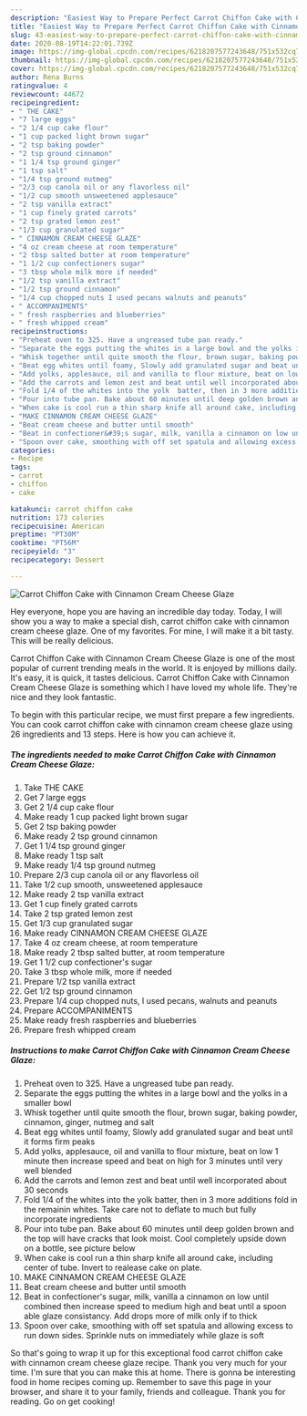 ```yaml
---
description: "Easiest Way to Prepare Perfect Carrot Chiffon Cake with Cinnamon Cream Cheese Glaze"
title: "Easiest Way to Prepare Perfect Carrot Chiffon Cake with Cinnamon Cream Cheese Glaze"
slug: 43-easiest-way-to-prepare-perfect-carrot-chiffon-cake-with-cinnamon-cream-cheese-glaze
date: 2020-08-19T14:22:01.739Z
image: https://img-global.cpcdn.com/recipes/6218207577243648/751x532cq70/carrot-chiffon-cake-with-cinnamon-cream-cheese-glaze-recipe-main-photo.jpg
thumbnail: https://img-global.cpcdn.com/recipes/6218207577243648/751x532cq70/carrot-chiffon-cake-with-cinnamon-cream-cheese-glaze-recipe-main-photo.jpg
cover: https://img-global.cpcdn.com/recipes/6218207577243648/751x532cq70/carrot-chiffon-cake-with-cinnamon-cream-cheese-glaze-recipe-main-photo.jpg
author: Rena Burns
ratingvalue: 4
reviewcount: 44672
recipeingredient:
- " THE CAKE"
- "7 large eggs"
- "2 1/4 cup cake flour"
- "1 cup packed light brown sugar"
- "2 tsp baking powder"
- "2 tsp ground cinnamon"
- "1 1/4 tsp ground ginger"
- "1 tsp salt"
- "1/4 tsp ground nutmeg"
- "2/3 cup canola oil or any flavorless oil"
- "1/2 cup smooth unsweetened applesauce"
- "2 tsp vanilla extract"
- "1 cup finely grated carrots"
- "2 tsp grated lemon zest"
- "1/3 cup granulated sugar"
- " CINNAMON CREAM CHEESE GLAZE"
- "4 oz cream cheese at room temperature"
- "2 tbsp salted butter at room temperature"
- "1 1/2 cup confectioners sugar"
- "3 tbsp whole milk more if needed"
- "1/2 tsp vanilla extract"
- "1/2 tsp ground cinnamon"
- "1/4 cup chopped nuts I used pecans walnuts and peanuts"
- " ACCOMPANIMENTS"
- " fresh raspberries and blueberries"
- " fresh whipped cream"
recipeinstructions:
- "Preheat oven to 325. Have a ungreased tube pan ready."
- "Separate the eggs putting the whites in a large bowl and the yolks in a smaller bowl"
- "Whisk together until quite smooth the flour, brown sugar, baking powder, cinnamon, ginger, nutmeg and salt"
- "Beat egg whites until foamy, Slowly add granulated sugar and beat until it forms firm peaks"
- "Add yolks, applesauce, oil and vanilla to flour mixture, beat on low 1 minute then increase speed and beat on high for 3 minutes until very well blended"
- "Add the carrots and lemon zest and beat until well incorporated about 30 seconds"
- "Fold 1/4 of the whites into the yolk  batter, then in 3 more additions fold in  the remainin whites. Take care not to deflate to much but fully incorporate ingredients"
- "Pour into tube pan. Bake about 60 minutes until deep golden brown and the top will have cracks that look moist. Cool completely upside down on a bottle, see picture below"
- "When cake is cool run a thin sharp knife all around cake, including center of tube. Invert to realease cake on plate."
- "MAKE CINNAMON CREAM CHEESE GLAZE"
- "Beat cream cheese and butter until smooth"
- "Beat in confectioner&#39;s sugar, milk, vanilla a cinnamon on low until combined then increase speed to medium high and beat until a spoon able glaze consistancy. Add drops more of milk only if to thick"
- "Spoon over cake, smoothing with off set spatula and allowing excess to run down sides. Sprinkle nuts on immediately while glaze is soft"
categories:
- Recipe
tags:
- carrot
- chiffon
- cake

katakunci: carrot chiffon cake 
nutrition: 173 calories
recipecuisine: American
preptime: "PT30M"
cooktime: "PT56M"
recipeyield: "3"
recipecategory: Dessert

---
```



![Carrot Chiffon Cake with Cinnamon Cream Cheese Glaze](https://img-global.cpcdn.com/recipes/6218207577243648/751x532cq70/carrot-chiffon-cake-with-cinnamon-cream-cheese-glaze-recipe-main-photo.jpg)

Hey everyone, hope you are having an incredible day today. Today, I will show you a way to make a special dish, carrot chiffon cake with cinnamon cream cheese glaze. One of my favorites. For mine, I will make it a bit tasty. This will be really delicious.

Carrot Chiffon Cake with Cinnamon Cream Cheese Glaze is one of the most popular of current trending meals in the world. It is enjoyed by millions daily. It's easy, it is quick, it tastes delicious. Carrot Chiffon Cake with Cinnamon Cream Cheese Glaze is something which I have loved my whole life. They're nice and they look fantastic.




To begin with this particular recipe, we must first prepare a few ingredients. You can cook carrot chiffon cake with cinnamon cream cheese glaze using 26 ingredients and 13 steps. Here is how you can achieve it.

<!--inarticleads1-->

##### The ingredients needed to make Carrot Chiffon Cake with Cinnamon Cream Cheese Glaze:

1. Take  THE CAKE
1. Get 7 large eggs
1. Get 2 1/4 cup cake flour
1. Make ready 1 cup packed light brown sugar
1. Get 2 tsp baking powder
1. Make ready 2 tsp ground cinnamon
1. Get 1 1/4 tsp ground ginger
1. Make ready 1 tsp salt
1. Make ready 1/4 tsp ground nutmeg
1. Prepare 2/3 cup canola oil or any flavorless oil
1. Take 1/2 cup smooth, unsweetened applesauce
1. Make ready 2 tsp vanilla extract
1. Get 1 cup finely grated carrots
1. Take 2 tsp grated lemon zest
1. Get 1/3 cup granulated sugar
1. Make ready  CINNAMON CREAM CHEESE GLAZE
1. Take 4 oz cream cheese, at room temperature
1. Make ready 2 tbsp salted butter, at room temperature
1. Get 1 1/2 cup confectioner&#39;s sugar
1. Take 3 tbsp whole milk, more if needed
1. Prepare 1/2 tsp vanilla extract
1. Get 1/2 tsp ground cinnamon
1. Prepare 1/4 cup chopped nuts, I used pecans, walnuts and peanuts
1. Prepare  ACCOMPANIMENTS
1. Make ready  fresh raspberries and blueberries
1. Prepare  fresh whipped cream




<!--inarticleads2-->

##### Instructions to make Carrot Chiffon Cake with Cinnamon Cream Cheese Glaze:

1. Preheat oven to 325. Have a ungreased tube pan ready.
1. Separate the eggs putting the whites in a large bowl and the yolks in a smaller bowl
1. Whisk together until quite smooth the flour, brown sugar, baking powder, cinnamon, ginger, nutmeg and salt
1. Beat egg whites until foamy, Slowly add granulated sugar and beat until it forms firm peaks
1. Add yolks, applesauce, oil and vanilla to flour mixture, beat on low 1 minute then increase speed and beat on high for 3 minutes until very well blended
1. Add the carrots and lemon zest and beat until well incorporated about 30 seconds
1. Fold 1/4 of the whites into the yolk  batter, then in 3 more additions fold in  the remainin whites. Take care not to deflate to much but fully incorporate ingredients
1. Pour into tube pan. Bake about 60 minutes until deep golden brown and the top will have cracks that look moist. Cool completely upside down on a bottle, see picture below
1. When cake is cool run a thin sharp knife all around cake, including center of tube. Invert to realease cake on plate.
1. MAKE CINNAMON CREAM CHEESE GLAZE
1. Beat cream cheese and butter until smooth
1. Beat in confectioner&#39;s sugar, milk, vanilla a cinnamon on low until combined then increase speed to medium high and beat until a spoon able glaze consistancy. Add drops more of milk only if to thick
1. Spoon over cake, smoothing with off set spatula and allowing excess to run down sides. Sprinkle nuts on immediately while glaze is soft




So that's going to wrap it up for this exceptional food carrot chiffon cake with cinnamon cream cheese glaze recipe. Thank you very much for your time. I'm sure that you can make this at home. There is gonna be interesting food in home recipes coming up. Remember to save this page in your browser, and share it to your family, friends and colleague. Thank you for reading. Go on get cooking!
